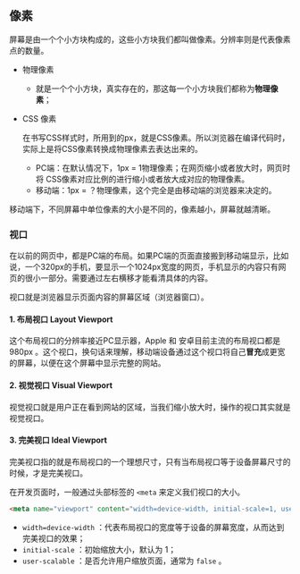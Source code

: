 ## 像素

屏幕是由一个个小方块构成的，这些小方块我们都叫做像素。分辨率则是代表像素点的数量。

* 物理像素

	* 就是一个个小方块，真实存在的，那这每一个小方块我们都称为**物理像素**；

* CSS 像素

	在书写CSS样式时，所用到的px，就是CSS像素。所以浏览器在编译代码时，实际上是将CSS像素转换成物理像素去表达出来的。

	* PC端：在默认情况下，1px = 1物理像素；在网页缩小或者放大时，网页时将 CSS像素对应比例的进行缩小或者放大成对应的物理像素。
	* 移动端：1px = ？物理像素，这个完全是由移动端的浏览器来决定的。

移动端下，不同屏幕中单位像素的大小是不同的，像素越小，屏幕就越清晰。



### 视口

在以前的网页中，都是PC端的布局。如果PC端的页面直接搬到移动端显示，比如说，一个320px的手机，要显示一个1024px宽度的网页，手机显示的内容只有网页的很小一部分。需要通过左右横移才能看清具体的内容。

视口就是浏览器显示页面内容的屏幕区域（浏览器窗口）。

#### 1.	布局视口 Layout Viewport

这个布局视口的分辨率接近PC显示器，Apple 和 安卓目前主流的布局视口都是 980px 。这个视口，换句话来理解，移动端设备通过这个视口将自己**冒充**成更宽的屏幕，以便在这个屏幕中显示完整的网站。

#### 2.	视觉视口 Visual Viewport

视觉视口就是用户正在看到网站的区域，当我们缩小放大时，操作的视口其实就是视觉视口。

#### 3.	完美视口 Ideal Viewport

完美视口指的就是布局视口的一个理想尺寸，只有当布局视口等于设备屏幕尺寸的时候，才是完美视口。



在开发页面时，一般通过头部标签的 `<meta` 来定义我们视口的大小。

```html
<meta name="viewport" content="width=device-width, initial-scale=1, user-scalable='false'">
```

* `width=device-width` ：代表布局视口的宽度等于设备的屏幕宽度，从而达到完美视口的效果；
* `initial-scale` ：初始缩放大小，默认为 1；
* `user-scalable` ：是否允许用户缩放页面，通常为 `false` 。


